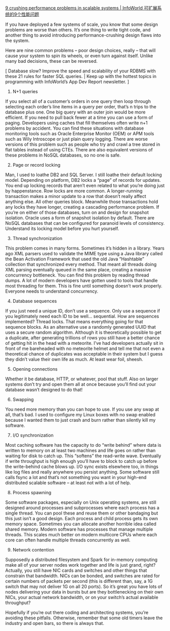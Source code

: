 

[9 crushing performance problems in scalable systems | InfoWorld ](http://www.infoworld.com/article/3211526/database/9-crushing-performance-problems-in-scalable-systems.html)
[可扩展系统的9个性能问题 ](http://geek.csdn.net/news/detail/229260)

If you have deployed a few systems of scale, you know that some design problems are worse than others. It’s one thing to write tight code, and another thing to avoid introducing performance-crushing design flaws into the system.

Here are nine common problems – poor design choices, really – that will cause your system to spin its wheels, or even turn against itself. Unlike many bad decisions, these can be reversed.

[ Database slow? Improve the speed and scalability of your RDBMS with these 21 rules for faster SQL queries. | Keep up with the hottest topics in programming with InfoWorld’s App Dev Report newsletter. ]
1. N+1 queries

If you select all of a customer’s orders in one query then loop through selecting each order’s line items in a query per order, that’s n trips to the database plus one. One big query with an outer join would be more efficient. If you need to pull back fewer at a time you can use a form of paging. Developers using caches that fill themselves often write n+1 problems by accident. You can find these situations with database monitoring tools such as Oracle Enterprise Monitor (OEM) or APM tools such as Wily Introscope or just plain query logging. There are worse versions of this problem such as people who try and crawl a tree stored in flat tables instead of using CTEs. There are also equivalent versions of these problems in NoSQL databases, so no one is safe.

2. Page or record locking

Man, I used to loathe DB2 and SQL Server. I still loathe their default locking model. Depending on platform, DB2 locks a “page” of records for updates. You end up locking records that aren’t even related to what you’re doing just by happenstance. Row locks are more common. A longer-running transaction makes a minor update to a row that doesn’t really affect anything else. All other queries block. Meanwhile those transactions hold any locks they have longer, creating a cascading performance problem. If you’re on either of those databases, turn on and design for snapshot isolation. Oracle uses a form of snapshot isolation by default. There are NoSQL databases that can be configured for paranoid levels of consistency. Understand its locking model before you hurt yourself.

3. Thread synchronization

This problem comes in many forms. Sometimes it’s hidden in a library. Years ago XML parsers used to validate the MIME type using a Java library called the Bean Activation Framework that used the old Java “Hashtable” collection that synchronized every method. That meant all threads doing XML parsing eventually queued in the same place, creating a massive concurrency bottleneck. You can find this problem by reading thread dumps. A lot of modern developers have gotten used to tools that handle most threading for them. This is fine until something doesn’t work properly. Everyone needs to understand concurrency.

4. Database sequences

If you just need a unique ID, don’t use a sequence. Only use a sequence if you legitimately need each ID to be well... sequential. How are sequences implemented? Thread locks. That means everything going for that sequence blocks. As an alternative use a randomly generated UUID that uses a secure random algorithm. Although it is theoretically possible to get a duplicate, after generating trillions of rows you still have a better chance of getting hit in the head with a meteorite. I’ve had developers actually sit in front of me bareheaded with no meteorite helmet and tell me that not even a theoretical chance of duplicates was acceptable in their system but I guess they didn’t value their own life as much. At least wear foil, sheesh.

5. Opening connections

Whether it be database, HTTP, or whatever, pool that stuff. Also on larger systems don’t try and open them all at once because you’ll find out your database wasn’t designed to do that!

6. Swapping

You need more memory than you can hope to use. If you use any swap at all, that’s bad. I used to configure my Linux boxes with no swap enabled because I wanted them to just crash and burn rather than silently kill my software.

7. I/O synchronization

Most caching software has the capacity to do “write behind” where data is written to memory on at least two machines and life goes on rather than waiting for disk to catch up. This “softens” the read-write wave. Eventually if write throughput is high enough you’ll have to block to catch up before the write-behind cache blows up. I/O sync exists elsewhere too, in things like log files and really anywhere you persist anything. Some software still calls fsync a lot and that’s not something you want in your high-end distributed scalable software – at least not with a lot of help.

8. Process spawning

Some software packages, especially on Unix operating systems, are still designed around processes and subprocesses where each process has a single thread. You can pool these and reuse them or other bandaging but this just isn’t a good design. Each process and child process gets its own memory space. Sometimes you can allocate another horrible idea called shared memory. Modern software has processes that manage multiple threads. This scales much better on modern multicore CPUs where each core can often handle multiple threads concurrently as well.

9. Network contention

Supposedly a distributed filesystem and Spark for in-memory computing make all of your server nodes work together and life is just grand, right? Actually, you still have NIC cards and switches and other things that constrain that bandwidth. NICs can be bonded, and switches are rated for certain numbers of packets per second (this is different than, say, a 1G switch that may not deliver 1G on all 20 ports). So it’s great you have lots of nodes delivering your data in bursts but are they bottlenecking on their own NICs, your actual network bandwidth, or on your switch’s actual available throughput?

Hopefully if you’re out there coding and architecting systems, you’re avoiding these pitfalls. Otherwise, remember that some old timers leave the industry and open bars, so there is always that.